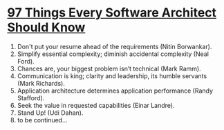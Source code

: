 # [97 Things Every Software Architect Should Know](http://www.uni-obuda.hu/users/boraros-bakucz.andras/2014/methodology/97%20Things%20Every%20Software%20Architect%20Should%20Know.pdf)


1. Don't put your resume ahead of the requirements (Nitin Borwankar).
2. Simplify essential complexity; diminish accidental complexity (Neal Ford).
3. Chances are, your biggest problem isn’t technical (Mark Ramm).
4. Communication is king; clarity and leadership, its humble servants (Mark Richards).
5. Application architecture determines application performance (Randy Stafford).
6. Seek the value in requested capabilities (Einar Landre).
7. Stand Up! (Udi Dahan). 
8. to be continued...

